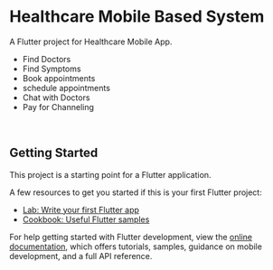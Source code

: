 # Healthcare Mobile Based System

A Flutter project for Healthcare Mobile App. <br>
<ul type="disc">
    <li>Find Doctors</li>
    <li>Find Symptoms</li>
    <li>Book appointments</li>
    <li>schedule appointments</li>
    <li>Chat with Doctors</li>
    <li>Pay for Channeling</li>
</ul><br>

## Getting Started

This project is a starting point for a Flutter application.

A few resources to get you started if this is your first Flutter project:

- [Lab: Write your first Flutter app](https://docs.flutter.dev/get-started/codelab)
- [Cookbook: Useful Flutter samples](https://docs.flutter.dev/cookbook)

For help getting started with Flutter development, view the
[online documentation](https://docs.flutter.dev/), which offers tutorials,
samples, guidance on mobile development, and a full API reference.

